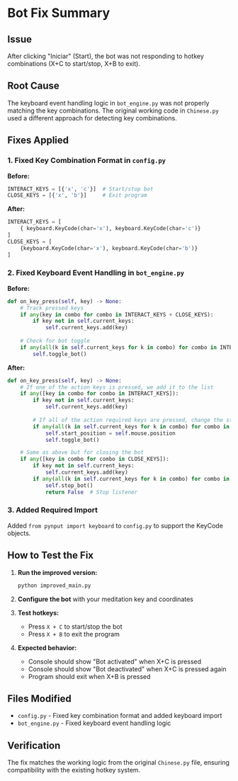 # Bot Fix Summary

## Issue
After clicking "Iniciar" (Start), the bot was not responding to hotkey combinations (X+C to start/stop, X+B to exit).

## Root Cause
The keyboard event handling logic in `bot_engine.py` was not properly matching the key combinations. The original working code in `Chinese.py` used a different approach for detecting key combinations.

## Fixes Applied

### 1. Fixed Key Combination Format in `config.py`
**Before:**
```python
INTERACT_KEYS = [{'x', 'c'}]  # Start/stop bot
CLOSE_KEYS = [{'x', 'b'}]     # Exit program
```

**After:**
```python
INTERACT_KEYS = [
    { keyboard.KeyCode(char='x'), keyboard.KeyCode(char='c')}
]
CLOSE_KEYS = [
    {keyboard.KeyCode(char='x'), keyboard.KeyCode(char='b')}
]
```

### 2. Fixed Keyboard Event Handling in `bot_engine.py`
**Before:**
```python
def on_key_press(self, key) -> None:
    # Track pressed keys
    if any(key in combo for combo in INTERACT_KEYS + CLOSE_KEYS):
        if key not in self.current_keys:
            self.current_keys.add(key)
    
    # Check for bot toggle
    if any(all(k in self.current_keys for k in combo) for combo in INTERACT_KEYS):
        self.toggle_bot()
```

**After:**
```python
def on_key_press(self, key) -> None:
    # If one of the action keys is pressed, we add it to the list
    if any([key in combo for combo in INTERACT_KEYS]):
        if key not in self.current_keys:
            self.current_keys.add(key)      
        
        # If all of the action required keys are pressed, change the state of the bot
        if any(all(k in self.current_keys for k in combo) for combo in INTERACT_KEYS):
            self.start_position = self.mouse.position
            self.toggle_bot()

    # Same as above but for closing the bot
    if any([key in combo for combo in CLOSE_KEYS]):
        if key not in self.current_keys:
            self.current_keys.add(key)
        if any(all(k in self.current_keys for k in combo) for combo in CLOSE_KEYS):
            self.stop_bot()
            return False  # Stop listener
```

### 3. Added Required Import
Added `from pynput import keyboard` to `config.py` to support the KeyCode objects.

## How to Test the Fix

1. **Run the improved version:**
   ```bash
   python improved_main.py
   ```

2. **Configure the bot** with your meditation key and coordinates

3. **Test hotkeys:**
   - Press `X + C` to start/stop the bot
   - Press `X + B` to exit the program

4. **Expected behavior:**
   - Console should show "Bot activated" when X+C is pressed
   - Console should show "Bot deactivated" when X+C is pressed again
   - Program should exit when X+B is pressed

## Files Modified
- `config.py` - Fixed key combination format and added keyboard import
- `bot_engine.py` - Fixed keyboard event handling logic

## Verification
The fix matches the working logic from the original `Chinese.py` file, ensuring compatibility with the existing hotkey system.
